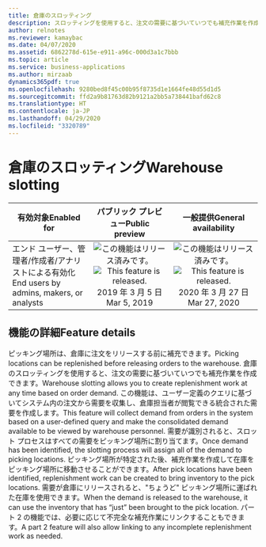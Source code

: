 ```yaml
---
title: 倉庫のスロッティング
description: スロッティングを使用すると、注文の需要に基づいていつでも補充作業を作成し、需要が倉庫にリリースされたときにピッキングのために商品を準備およびステージングできます。
author: relnotes
ms.reviewer: kamaybac
ms.date: 04/07/2020
ms.assetid: 6862278d-615e-e911-a96c-000d3a1c7bbb
ms.topic: article
ms.service: business-applications
ms.author: mirzaab
dynamics365pdf: true
ms.openlocfilehash: 9280bed8f45c00b95f8735d1e1664fe48d55d1d5
ms.sourcegitcommit: ffd2a9b81763d82b9121a2bb5a738441bafd62c8
ms.translationtype: HT
ms.contentlocale: ja-JP
ms.lasthandoff: 04/29/2020
ms.locfileid: "3320789"
---
```

# <a name="warehouse-slotting"></a><span data-ttu-id="0d0e8-103">倉庫のスロッティング</span><span class="sxs-lookup"><span data-stu-id="0d0e8-103">Warehouse slotting</span></span>


| <span data-ttu-id="0d0e8-104">有効対象</span><span class="sxs-lookup"><span data-stu-id="0d0e8-104">Enabled for</span></span>    |  <span data-ttu-id="0d0e8-105">パブリック プレビュー</span><span class="sxs-lookup"><span data-stu-id="0d0e8-105">Public preview</span></span> | <span data-ttu-id="0d0e8-106">一般提供</span><span class="sxs-lookup"><span data-stu-id="0d0e8-106">General availability</span></span> | 
| ---------- | :----------: |:----------: |
|<span data-ttu-id="0d0e8-107">エンド ユーザー、管理者/作成者/アナリストによる有効化</span><span class="sxs-lookup"><span data-stu-id="0d0e8-107">End users by admins, makers, or analysts</span></span>|<span data-ttu-id="0d0e8-108">![この機能はリリース済みです。](/dynamics365-release-plan/media/green-checkmark.png "この機能はリリース済みです。")</span><span class="sxs-lookup"><span data-stu-id="0d0e8-108">![This feature is released.](/dynamics365-release-plan/media/green-checkmark.png "This feature is released.")</span></span> <span data-ttu-id="0d0e8-109">2019 年 3 月 5 日</span><span class="sxs-lookup"><span data-stu-id="0d0e8-109">Mar 5, 2019</span></span>| <span data-ttu-id="0d0e8-110">![この機能はリリース済みです。](/dynamics365-release-plan/media/green-checkmark.png "この機能はリリース済みです。")</span><span class="sxs-lookup"><span data-stu-id="0d0e8-110">![This feature is released.](/dynamics365-release-plan/media/green-checkmark.png "This feature is released.")</span></span> <span data-ttu-id="0d0e8-111">2020 年 3 月 27 日</span><span class="sxs-lookup"><span data-stu-id="0d0e8-111">Mar 27, 2020</span></span>|






## <a name="feature-details"></a><span data-ttu-id="0d0e8-112">機能の詳細</span><span class="sxs-lookup"><span data-stu-id="0d0e8-112">Feature details</span></span>
<!--feature detail start -->
<span data-ttu-id="0d0e8-113">ピッキング場所は、倉庫に注文をリリースする前に補充できます。</span><span class="sxs-lookup"><span data-stu-id="0d0e8-113">Picking locations can be replenished before releasing orders to the warehouse.</span></span> <span data-ttu-id="0d0e8-114">倉庫のスロッティングを使用すると、注文の需要に基づいていつでも補充作業を作成できます。</span><span class="sxs-lookup"><span data-stu-id="0d0e8-114">Warehouse slotting allows you to create replenishment work at any time based on order demand.</span></span> <span data-ttu-id="0d0e8-115">この機能は、ユーザー定義のクエリに基づいてシステム内の注文から需要を収集し、倉庫担当者が閲覧できる統合された需要を作成します。</span><span class="sxs-lookup"><span data-stu-id="0d0e8-115">This feature will collect demand from orders in the system based on a user-defined query and make the consolidated demand available to be viewed by warehouse personnel.</span></span> <span data-ttu-id="0d0e8-116">需要が識別されると、スロット プロセスはすべての需要をピッキング場所に割り当てます。</span><span class="sxs-lookup"><span data-stu-id="0d0e8-116">Once demand has been identified, the slotting process will assign all of the demand to picking locations.</span></span> <span data-ttu-id="0d0e8-117">ピッキング場所が特定された後、補充作業を作成して在庫をピッキング場所に移動させることができます。</span><span class="sxs-lookup"><span data-stu-id="0d0e8-117">After pick locations have been identified, replenishment work can be created to bring inventory to the pick locations.</span></span> <span data-ttu-id="0d0e8-118">需要が倉庫にリリースされると、"ちょうど" ピッキング場所に運ばれた在庫を使用できます。</span><span class="sxs-lookup"><span data-stu-id="0d0e8-118">When the demand is released to the warehouse, it can use the inventory that has “just” been brought to the pick location.</span></span> <span data-ttu-id="0d0e8-119">パート 2 の機能では、必要に応じて不完全な補充作業にリンクすることもできます。</span><span class="sxs-lookup"><span data-stu-id="0d0e8-119">A part 2 feature will also allow linking to any incomplete replenishment work as needed.</span></span>
<!--feature detail end -->










